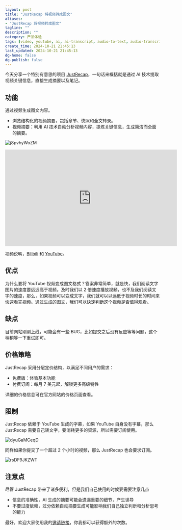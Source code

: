 ```yaml
---
layout: post
title: "JustRecap 将视频转成图文"
aliases:
- "JustRecap 将视频转成图文"
tagline: ""
description: ""
category: 产品体验
tags: [video, youtube, ai, ai-transcript, audio-to-text, audio-transcript]
create_time: 2024-10-21 21:45:13
last_updated: 2024-10-21 21:45:13
dg-home: false
dg-publish: false
---
```


今天分享一个特别有意思的项目 [JustRecap](https://gtk.pw/hb1DK)，一句话来概括就是通过 AI 技术提取视频关键信息，直接生成摘要以及笔记。

## 功能

通过视频生成图文内容。

- 浏览结构化的视频摘要，包括章节、快照和全文转录。
- 视频摘要：利用 AI 技术自动分析视频内容，提炼关键信息，生成简洁而全面的摘要。

![j8pvhyWoZM](https://pic.einverne.info/images/j8pvhyWoZM.png)

<iframe width="560" height="315" src="https://www.youtube.com/embed/u4vx1nopBK4?si=Au-xeYme5Cwhjivv" title="YouTube video player" frameborder="0" allow="accelerometer; autoplay; clipboard-write; encrypted-media; gyroscope; picture-in-picture; web-share" referrerpolicy="strict-origin-when-cross-origin" allowfullscreen></iframe>

视频说明，[Bilibili](https://www.bilibili.com/video/BV1FTyLY8Eff/) 和 [YouTube](https://www.youtube.com/watch?v=u4vx1nopBK4)。

## 优点

为什么要将 YouTube 视频变成图文格式？答案非常简单，就是快，我们阅读文字图片的速度要远远高于视频，及时我们以 2 倍速度播放视频，也不及我们阅读文字的速度，那么，如果视频可以变成文字，我们就可以以远低于视频时长的时间来快速看完视频。通过生成的图文，我们可以快速判断这个视频是否值得观看。

## 缺点

目前网站刚刚上线，可能会有一些 BUG，比如提交之后没有反应等等问题，这个稍稍等一下重试即可。

## 价格策略

JustRecap 采用分层定价结构，以满足不同用户的需求：

- 免费版：体验基本功能
- 付费订阅：每月 7 美元起，解锁更多高级特性

详细的价格信息可在官方网站的价格页面查看。

## 限制

JustRecap 依赖于 YouTube 生成的字幕，如果 YouTube 自身没有字幕，那么 JustRecap 需要自己转文字，要消耗更多的资源，所以需要订阅使用。

![dyuGaMCeqD](https://pic.einverne.info/images/dyuGaMCeqD.png)

同样如果你提交了一个超过 2 个小时的视频，那么 JustRecap 也会要求订阅。

![rsDF9JKZWT](https://pic.einverne.info/images/rsDF9JKZWT.png)

## 注意点

尽管 JustRecap 带来了诸多便利，但是我们自己使用的时候要需要注意几点

- 信息的准确性，AI 生成的摘要可能会遗漏重要的细节，产生误导
- 不要过度依赖，过分依赖自动摘要生成可能影响我们自己独立判断和分析思考的能力

最好，欢迎大家使用我的[邀请链接](https://gtk.pw/hb1DK)，你我都可以获得额外的次数。
